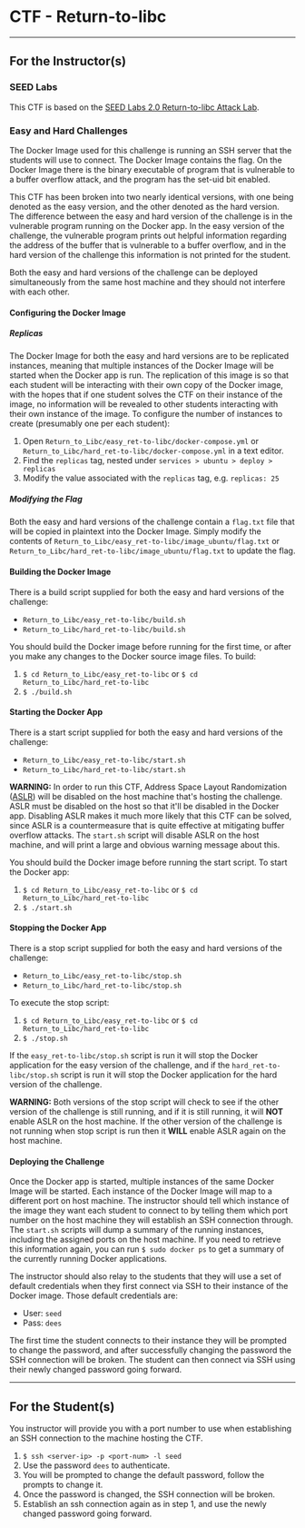 # CTF - Return-to-libc

---

## For the Instructor(s)

### SEED Labs

This CTF is based on the [SEED Labs 2.0 Return-to-libc Attack Lab](https://seedsecuritylabs.org/Labs_20.04/Software/Return_to_Libc/).

### Easy and Hard Challenges

The Docker Image used for this challenge is running an SSH server that the students will use to connect.
The Docker Image contains the flag.
On the Docker Image there is the binary executable of program that is vulnerable to a buffer overflow attack, and the program has the set-uid bit enabled.

This CTF has been broken into two nearly identical versions, with one being denoted as the easy version, and the other denoted as the hard version.
The difference between the easy and hard version of the challenge is in the vulnerable program running on the Docker app.
In the easy version of the challenge, the vulnerable program prints out helpful information regarding the address of the buffer that is vulnerable to a buffer overflow, and in the hard version of the challenge this information is not printed for the student.

Both the easy and hard versions of the challenge can be deployed simultaneously from the same host machine and they should not interfere with each other.

#### Configuring the Docker Image

##### Replicas

The Docker Image for both the easy and hard versions are to be replicated instances, meaning that multiple instances of the Docker Image will be started when the Docker app is run.
The replication of this image is so that each student will be interacting with their own copy of the Docker image, with the hopes that if one student solves the CTF on their instance of the image, no information will be revealed to other students interacting with their own instance of the image.
To configure the number of instances to create (presumably one per each student):
1. Open `Return_to_Libc/easy_ret-to-libc/docker-compose.yml` or `Return_to_Libc/hard_ret-to-libc/docker-compose.yml` in a text editor.
2. Find the `replicas` tag, nested under `services > ubuntu > deploy > replicas`
3. Modify the value associated with the `replicas` tag, e.g. `replicas: 25`

##### Modifying the Flag

Both the easy and hard versions of the challenge contain a `flag.txt` file that will be copied in plaintext into the Docker Image. Simply modify the contents of `Return_to_Libc/easy_ret-to-libc/image_ubuntu/flag.txt` or `Return_to_Libc/hard_ret-to-libc/image_ubuntu/flag.txt` to update the flag.

#### Building the Docker Image

There is a build script supplied for both the easy and hard versions of the challenge:
* `Return_to_Libc/easy_ret-to-libc/build.sh`
* `Return_to_Libc/hard_ret-to-libc/build.sh`

You should build the Docker image before running for the first time, or after you make any changes to the Docker source image files.
To build:
1. `$ cd Return_to_Libc/easy_ret-to-libc` or `$ cd Return_to_Libc/hard_ret-to-libc`
2. `$ ./build.sh`

#### Starting the Docker App

There is a start script supplied for both the easy and hard versions of the challenge:
* `Return_to_Libc/easy_ret-to-libc/start.sh`
* `Return_to_Libc/hard_ret-to-libc/start.sh`

**WARNING:** In order to run this CTF, Address Space Layout Randomization ([ASLR](https://en.wikipedia.org/wiki/Address_space_layout_randomization)) will be disabled on the host machine that's hosting the challenge.
ASLR must be disabled on the host so that it'll be disabled in the Docker app.
Disabling ASLR makes it much more likely that this CTF can be solved, since ASLR is a countermeasure that is quite effective at mitigating buffer overflow attacks.
The `start.sh` script will disable ASLR on the host machine, and will print a large and obvious warning message about this.

You should build the Docker image before running the start script.
To start the Docker app:
1. `$ cd Return_to_Libc/easy_ret-to-libc` or `$ cd Return_to_Libc/hard_ret-to-libc`
2. `$ ./start.sh`

#### Stopping the Docker App

There is a stop script supplied for both the easy and hard versions of the challenge:
* `Return_to_Libc/easy_ret-to-libc/stop.sh`
* `Return_to_Libc/hard_ret-to-libc/stop.sh`

To execute the stop script:
1. `$ cd Return_to_Libc/easy_ret-to-libc` or `$ cd Return_to_Libc/hard_ret-to-libc`
2. `$ ./stop.sh`

If the `easy_ret-to-libc/stop.sh` script is run it will stop the Docker application for the easy version of the challenge, and if the `hard_ret-to-libc/stop.sh` script is run it will stop the Docker application for the hard version of the challenge.

**WARNING:** Both versions of the stop script will check to see if the other version of the challenge is still running, and if it is still running, it will **NOT** enable ASLR on the host machine.
If the other version of the challenge is not running when stop script is run then it **WILL** enable ASLR again on the host machine.

#### Deploying the Challenge

Once the Docker app is started, multiple instances of the same Docker Image will be started.
Each instance of the Docker Image will map to a different port on host machine.
The instructor should tell which instance of the image they want each student to connect to by telling them which port number on the host machine they will establish an SSH connection through.
The `start.sh` scripts will dump a summary of the running instances, including the assigned ports on the host machine.
If you need to retrieve this information again, you can run `$ sudo docker ps` to get a summary of the currently running Docker applications.

The instructor should also relay to the students that they will use a set of default credentials when they first connect via SSH to their instance of the Docker image.
Those default credentials are:
* User: `seed`
* Pass: `dees`

The first time the student connects to their instance they will be prompted to change the password, and after successfully changing the password the SSH connection will be broken.
The student can then connect via SSH using their newly changed password going forward.

---

## For the Student(s)

You instructor will provide you with a port number to use when establishing an SSH connection to the machine hosting the CTF.

1. `$ ssh <server-ip> -p <port-num> -l seed`
2. Use the password `dees` to authenticate.
3. You will be prompted to change the default password, follow the prompts to change it.
4. Once the password is changed, the SSH connection will be broken.
5. Establish an ssh connection again as in step 1, and use the newly changed password going forward.
